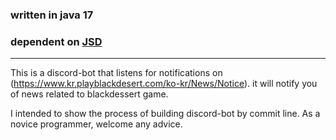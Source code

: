 ### written in java 17
### dependent on [JSD](https://github.com/DV8FromTheWorld/JDA)

---

This is a discord-bot that listens for notifications on
(https://www.kr.playblackdesert.com/ko-kr/News/Notice).
it will notify you of news related to blackdessert game.

I intended to show the process of building discord-bot
by commit line.
As a novice programmer, welcome any advice.